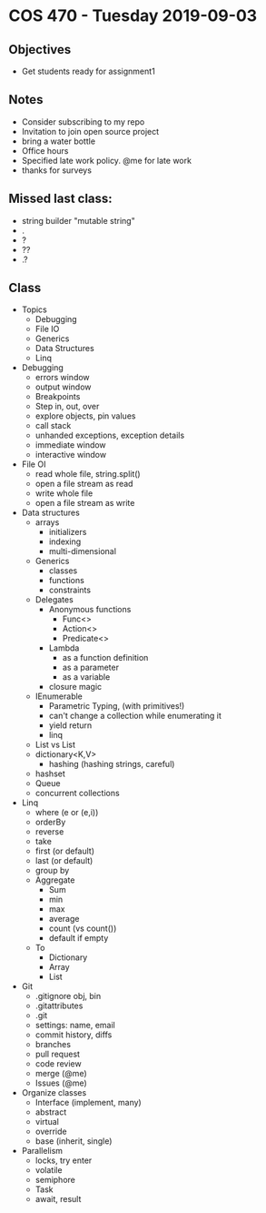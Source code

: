 # COS 470 - Tuesday 2019-09-03
## Objectives
* Get students ready for assignment1

## Notes
* Consider subscribing to my repo
* Invitation to join open source project
* bring a water bottle
* Office hours
* Specified late work policy. @me for late work
* thanks for surveys

## Missed last class:
  * string builder "mutable string"
  * .
  * ?
  * ??
  * .?
## Class
* Topics
  * Debugging
  * File IO
  * Generics
  * Data Structures
  * Linq
* Debugging
  * errors window
  * output window
  * Breakpoints
  * Step in, out, over
  * explore objects, pin values
  * call stack
  * unhanded exceptions, exception details
  * immediate window
  * interactive window
* File OI
  * read whole file, string.split()
  * open a file stream as read
  * write whole file
  * open a file stream as write
* Data structures
  * arrays
    * initializers
	* indexing
	* multi-dimensional
  * Generics
    * classes
	* functions
	* constraints
  * Delegates
    * Anonymous functions
	  * Func<>
	  * Action<>
	  * Predicate<>
	* Lambda
	  * as a function definition
	  * as a parameter
	  * as a variable
	* closure magic
  * IEnumerable
    * Parametric Typing, (with primitives!)
    * can't change a collection while enumerating it
    * yield return
	* linq
  * List<T> vs List
  * dictionary<K,V>
    * hashing (hashing strings, careful)
  * hashset
  * Queue
  * concurrent collections
* Linq
  * where (e or (e,i))
  * orderBy
  * reverse
  * take
  * first (or default)
  * last (or default)
  * group by
  * Aggregate
    * Sum
	* min
	* max
	* average
	* count (vs count())
	* default if empty
  * To
    * Dictionary
    * Array
    * List
* Git
  * .gitignore obj, bin
  * .gitattributes
  * .git
  * settings: name, email
  * commit history, diffs
  * branches
  * pull request
  * code review
  * merge (@me)
  * Issues (@me)
* Organize classes
  * Interface (implement, many)
  * abstract
  * virtual
  * override
  * base (inherit, single)
* Parallelism
  * locks, try enter
  * volatile
  * semiphore
  * Task
  * await, result